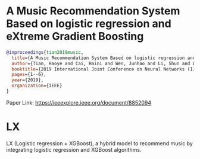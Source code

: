# A Music Recommendation System Based on logistic regression and eXtreme Gradient Boosting
```bibtex
@inproceedings{tian2019music,
  title={A Music Recommendation System Based on logistic regression and eXtreme Gradient Boosting},
  author={Tian, Haoye and Cai, Haini and Wen, Junhao and Li, Shun and Li, Yingqiao},
  booktitle={2019 International Joint Conference on Neural Networks (IJCNN)},
  pages={1--6},
  year={2019},
  organization={IEEE}
}
```
Paper Link: https://ieeexplore.ieee.org/document/8852094

LX
=======
LX (Logistic regression + XGBoost), a hybrid model to recommend music by integrating logistic regression and XGBoost algorithms.
